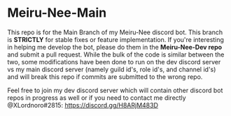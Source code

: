 # Meiru-Nee-Main
This repo is for the Main Branch of my Meiru-Nee discord bot. This branch is **STRICTLY** for stable fixes or feature implementation. If you're interesting in helping me develop the bot, please do them in the **Meiru-Nee-Dev repo** and submit a pull request. While the bulk of the code is similar between the two, some modifications have been done to run on the dev discord server vs my main discord server (namely guild id's, role id's, and channel id's) and will break this repo if commits are submitted to the wrong repo.

Feel free to join my dev discord server which will contain other discord bot repos in progress as well or if you need to contact me directly @XLordnoro#2815: https://discord.gg/H8ARjM483D
